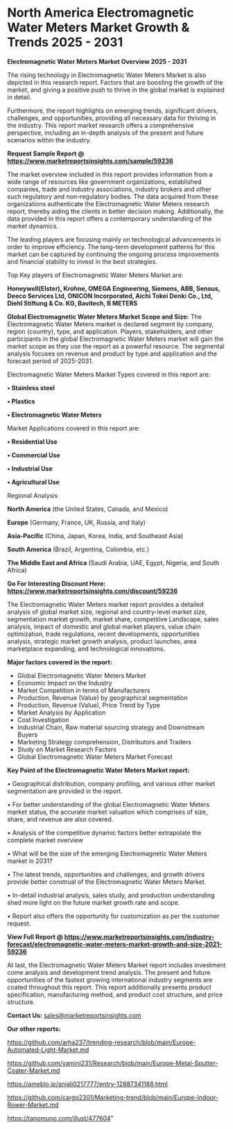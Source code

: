 # North America Electromagnetic Water Meters Market Growth & Trends 2025 - 2031

<Strong> Electromagnetic Water Meters Market Overview 2025 - 2031</strong>

The rising technology in Electromagnetic Water Meters Market is also depicted in this research report. Factors that are boosting the growth of the market, and giving a positive push to thrive in the global market is explained in detail.

Furthermore, the report highlights on emerging trends, significant drivers, challenges, and opportunities, providing all necessary data for thriving in the industry. This report market research offers a comprehensive perspective, including an in-depth analysis of the present and future scenarios within the industry.

<strong>Request Sample Report @ <a href=https://www.marketreportsinsights.com/sample/59236>https://www.marketreportsinsights.com/sample/59236</a></strong>

The market overview included in this report provides information from a wide range of resources like government organizations, established companies, trade and industry associations, industry brokers and other such regulatory and non-regulatory bodies. The data acquired from these organizations authenticate the Electromagnetic Water Meters research report, thereby aiding the clients in better decision making. Additionally, the data provided in this report offers a contemporary understanding of the market dynamics.

The leading players are focusing mainly on technological advancements in order to improve efficiency. The long-term development patterns for this market can be captured by continuing the ongoing process improvements and financial stability to invest in the best strategies.

Top Key players of Electromagnetic Water Meters Market are:

<strong>Honeywell(Elster), Krohne, OMEGA Engineering, Siemens, ABB, Sensus, Deeco Services Ltd, ONICON Incorporated, Aichi Tokei Denki Co., Ltd, Diehl Stiftung & Co. KG, Bavitech, B METERS</strong>

<strong><b>Global Electromagnetic Water Meters Market Scope and Size:</b></strong>
The Electromagnetic Water Meters market is declared segment by company, region (country), type, and application. Players, stakeholders, and other participants in the global Electromagnetic Water Meters market will gain the market scope as they use the report as a powerful resource. The segmental analysis focuses on revenue and product by type and application and the forecast period of 2025-2031.

Electromagnetic Water Meters Market Types covered in this report are:

<strong>• Stainless steel

• Plastics

• Electromagnetic Water Meters</strong>

Market Applications covered in this report are:

<strong>• Residential Use

• Commercial Use

• Industrial Use

• Agricultural Use</strong> 

Regional Analysis

<strong>North America</strong> (the United States, Canada, and Mexico)

<strong>Europe</strong> (Germany, France, UK, Russia, and Italy)

<strong>Asia-Pacific</strong> (China, Japan, Korea, India, and Southeast Asia)

<strong>South America</strong> (Brazil, Argentina, Colombia, etc.)

<strong>The Middle East and Africa</strong> (Saudi Arabia, UAE, Egypt, Nigeria, and South Africa)

<strong>Go For Interesting Discount Here: <a href=https://www.marketreportsinsights.com/discount/59236>https://www.marketreportsinsights.com/discount/59236</a></strong>

The Electromagnetic Water Meters market report provides a detailed analysis of global market size, regional and country-level market size, segmentation market growth, market share, competitive Landscape, sales analysis, impact of domestic and global market players, value chain optimization, trade regulations, recent developments, opportunities analysis, strategic market growth analysis, product launches, area marketplace expanding, and technological innovations.

<strong><b>Major factors covered in the report:</b></strong>
<ul>
  <li>Global Electromagnetic Water Meters Market </li>
  <li>Economic Impact on the Industry</li>
  <li>Market Competition in terms of Manufacturers</li>
  <li>Production, Revenue (Value) by geographical segmentation</li>
  <li>Production, Revenue (Value), Price Trend by Type</li>
  <li>Market Analysis by Application</li>
  <li>Cost Investigation</li>
  <li>Industrial Chain, Raw material sourcing strategy and Downstream Buyers</li>
  <li>Marketing Strategy comprehension, Distributors and Traders</li>
  <li>Study on Market Research Factors</li>
  <li>Global Electromagnetic Water Meters Market Forecast</li>
</ul>

<strong><b>Key Point of the Electromagnetic Water Meters Market report:</b></strong>

• Geographical distribution, company profiling, and various other market segmentation are provided in the report.

• For better understanding of the global Electromagnetic Water Meters market status, the accurate market valuation which comprises of size, share, and revenue are also covered.

• Analysis of the competitive dynamic factors better extrapolate the complete market overview

• What will be the size of the emerging Electromagnetic Water Meters market in 2031?

• The latest trends, opportunities and challenges, and growth drivers provide better construal of the Electromagnetic Water Meters Market.

• In-detail industrial analysis, sales study, and production understanding shed more light on the future market growth rate and scope.

• Report also offers the opportunity for customization as per the customer request.

<strong><b>View Full Report @ <a href=https://www.marketreportsinsights.com/industry-forecast/electromagnetic-water-meters-market-growth-and-size-2021-59236>https://www.marketreportsinsights.com/industry-forecast/electromagnetic-water-meters-market-growth-and-size-2021-59236</a></b></strong>


At last, the Electromagnetic Water Meters Market report includes investment come analysis and development trend analysis. The present and future opportunities of the fastest growing international industry segments are coated throughout this report. This report additionally presents product specification, manufacturing method, and product cost structure, and price structure.

<strong>Contact Us:</strong>
sales@marketreportsinsights.com

<strong>Our other reports:</strong>

<a href=https://github.com/arha237/trending-research/blob/main/Europe-Automated-Light-Market.md>https://github.com/arha237/trending-research/blob/main/Europe-Automated-Light-Market.md</a>

<a href=https://github.com/yamini231/Research/blob/main/Europe-Metal-Sputter-Coater-Market.md>https://github.com/yamini231/Research/blob/main/Europe-Metal-Sputter-Coater-Market.md</a>

<a href=https://ameblo.jp/anjali0217777/entry-12887341188.html>https://ameblo.jp/anjali0217777/entry-12887341188.html</a>

<a href=https://github.com/cargo2301/Marketing-trend/blob/main/Europe-Indoor-Rower-Market.md>https://github.com/cargo2301/Marketing-trend/blob/main/Europe-Indoor-Rower-Market.md</a>

<a href=https://tanomuno.com/illust/477604>https://tanomuno.com/illust/477604</a>"
